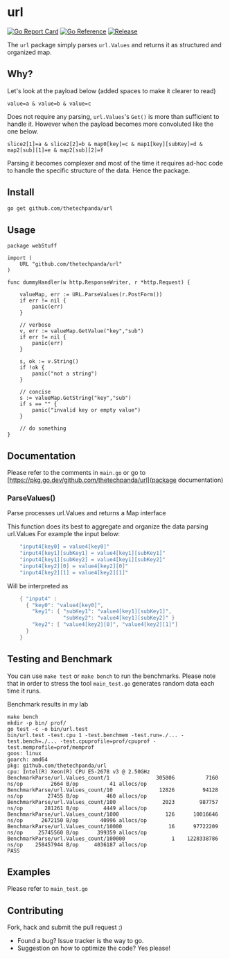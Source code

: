 # url

[![Go Report Card](https://goreportcard.com/badge/github.com/thetechpanda/url)](https://goreportcard.com/report/github.com/thetechpanda/url)
[![Go Reference](https://pkg.go.dev/badge/github.com/thetechpanda/url.svg)](https://pkg.go.dev/github.com/thetechpanda/url)
[![Release](https://img.shields.io/github/release/thetechpanda/url.svg?style=flat-square)](https://github.com/thetechpanda/url/tags/latest)

The `url` package simply parses `url.Values` and returns it as structured and organized map.

## Why?

Let's look at the payload below (added spaces to make it clearer to read)

```text
value=a & value=b & value=c
```

Does not require any parsing, `url.Values`'s `Get()` is more than sufficient to handle it.
However when the payload becomes more convoluted like the one below.

```text
slice2[1]=a & slice2[2]=b & map0[key]=c & map1[key][subKey]=d & map2[sub][1]=e & map2[sub][2]=f
```

Parsing it becomes complexer and most of the time it requires ad-hoc code to handle the specific structure of the data. Hence the package.

## Install

```bash
go get github.com/thetechpanda/url
```

## Usage

```golang
package webStuff

import (
    URL "github.com/thetechpanda/url"
)

func dummyHandler(w http.ResponseWriter, r *http.Request) {

    valueMap, err := URL.ParseValues(r.PostForm())
    if err != nil {
        panic(err)
    }

    // verbose
    v, err := valueMap.GetValue("key","sub")
    if err != nil {
        panic(err)
    }

    s, ok := v.String()
    if !ok {
        panic("not a string")
    }

    // concise
    s := valueMap.GetString("key","sub")
    if s == "" {
        panic("invalid key or empty value")
    }

    // do something
}
```

## Documentation

Please refer to the comments in `main.go` or go to [https://pkg.go.dev/github.com/thetechpanda/url](package documentation)

### ParseValues()

Parse processes url.Values and returns a Map interface

This function does its best to aggregate and organize the data parsing url.Values
For example the input below:

```go
    "input4[key0] = value4[key0]"
    "input4[key1][subKey1] = value4[key1][subKey1]"
    "input4[key1][subKey2] = value4[key1][subKey2]"
    "input4[key2][0] = value4[key2][0]"
    "input4[key2][1] = value4[key2][1]"
```

Will be interpreted as

```go
    { "input4" :
      { "key0": "value4[key0]",
        "key1": { "subKey1": "value4[key1][subKey1]",
                  "subKey2": "value4[key1][subKey2]" }
        "key2": [ "value4[key2][0]", "value4[key2][1]"]
      }
    }
```

## Testing and Benchmark

You can use `make test` or `make bench` to run the benchmarks.
Please note that in order to stress the tool `main_test.go` generates random data each time it runs.

Benchmark results in my lab

```text
make bench
mkdir -p bin/ prof/
go test -c -o bin/url.test
bin/url.test -test.cpu 1 -test.benchmem -test.run=./... -test.bench=./... -test.cpuprofile=prof/cpuprof -test.memprofile=prof/memprof
goos: linux
goarch: amd64
pkg: github.com/thetechpanda/url
cpu: Intel(R) Xeon(R) CPU E5-2678 v3 @ 2.50GHz
BenchmarkParse/url.Values_count/1               305806          7160 ns/op         2664 B/op          41 allocs/op
BenchmarkParse/url.Values_count/10               12826         94128 ns/op        27455 B/op         460 allocs/op
BenchmarkParse/url.Values_count/100               2023        987757 ns/op       281261 B/op        4449 allocs/op
BenchmarkParse/url.Values_count/1000               126      10016646 ns/op      2672150 B/op       40996 allocs/op
BenchmarkParse/url.Values_count/10000               16      97722209 ns/op     25745560 B/op      399359 allocs/op
BenchmarkParse/url.Values_count/100000               1    1228338786 ns/op    258457944 B/op     4036187 allocs/op
PASS
```

## Examples

Please refer to `main_test.go`

## Contributing

Fork, hack and submit the pull request :)

* Found a bug? Issue tracker is the way to go.
* Suggestion on how to optimize the code? Yes please!

